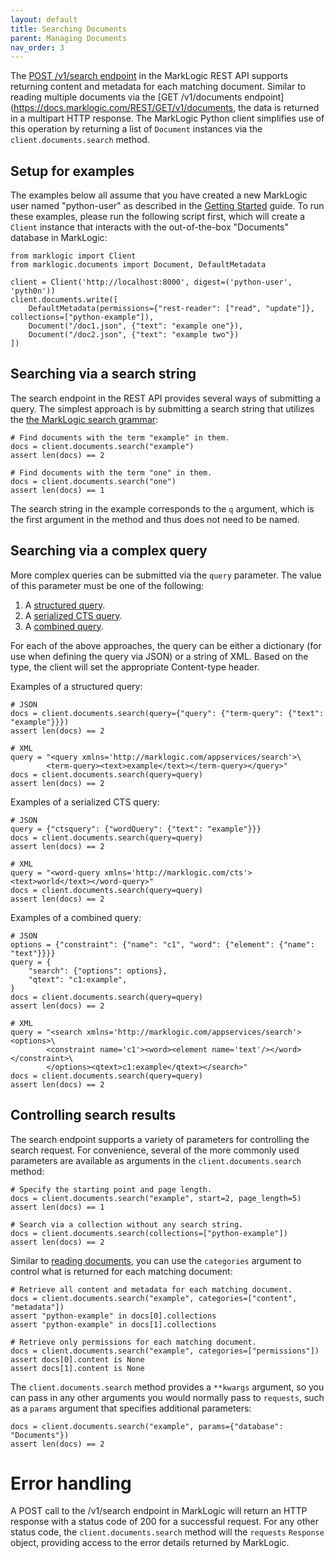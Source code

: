 ```yaml
---
layout: default
title: Searching Documents
parent: Managing Documents
nav_order: 3
---
```


The [POST /v1/search endpoint](https://docs.marklogic.com/REST/POST/v1/search) in the MarkLogic REST API supports
returning content and metadata for each matching document. Similar to reading multiple documents via the 
[GET /v1/documents endpoint](https://docs.marklogic.com/REST/GET/v1/documents, the data is returned in a multipart
HTTP response. The MarkLogic Python client simplifies use of this operation by returning a list of `Document` instances
via the `client.documents.search` method.

## Setup for examples

The examples below all assume that you have created a new MarkLogic user named "python-user" as described in the 
[Getting Started](getting-started.md) guide. To run these examples, please run the following script first, which will 
create a `Client` instance that interacts with the out-of-the-box "Documents" database in MarkLogic:
```
from marklogic import Client
from marklogic.documents import Document, DefaultMetadata

client = Client('http://localhost:8000', digest=('python-user', 'pyth0n'))
client.documents.write([
    DefaultMetadata(permissions={"rest-reader": ["read", "update"]}, collections=["python-example"]),
    Document("/doc1.json", {"text": "example one"}),
    Document("/doc2.json", {"text": "example two"})
])
```

## Searching via a search string

The search endpoint in the REST API provides several ways of submitting a query. The simplest approach is by submitting
a search string that utilizes the
[the MarkLogic search grammar](https://docs.marklogic.com/guide/search-dev/search-api#id_41745):

```
# Find documents with the term "example" in them.
docs = client.documents.search("example")
assert len(docs) == 2

# Find documents with the term "one" in them.
docs = client.documents.search("one")
assert len(docs) == 1
```

The search string in the example corresponds to the `q` argument, which is the first argument in the method and thus
does not need to be named. 

## Searching via a complex query

More complex queries can be submitted via the `query` parameter. The value of this parameter must be one of the
following:

1. A [structured query](https://docs.marklogic.com/guide/search-dev/structured-query#).
2. A [serialized CTS query](https://docs.marklogic.com/guide/rest-dev/search#id_30577).
3. A [combined query](https://docs.marklogic.com/guide/rest-dev/search#id_69918).

For each of the above approaches, the query can be either a dictionary (for use when defining the query via JSON) or 
a string of XML. Based on the type, the client will set the appropriate Content-type header. 

Examples of a structured query:

```
# JSON
docs = client.documents.search(query={"query": {"term-query": {"text": "example"}}})
assert len(docs) == 2

# XML
query = "<query xmlns='http://marklogic.com/appservices/search'>\
        <term-query><text>example</text></term-query></query>"
docs = client.documents.search(query=query)
assert len(docs) == 2
```

Examples of a serialized CTS query:

```
# JSON
query = {"ctsquery": {"wordQuery": {"text": "example"}}}
docs = client.documents.search(query=query)
assert len(docs) == 2

# XML
query = "<word-query xmlns='http://marklogic.com/cts'><text>world</text></word-query>"
docs = client.documents.search(query=query)
assert len(docs) == 2
```

Examples of a combined query:

```
# JSON
options = {"constraint": {"name": "c1", "word": {"element": {"name": "text"}}}}
query = {
    "search": {"options": options},
    "qtext": "c1:example",
}
docs = client.documents.search(query=query)
assert len(docs) == 2

# XML
query = "<search xmlns='http://marklogic.com/appservices/search'><options>\
        <constraint name='c1'><word><element name='text'/></word></constraint>\
        </options><qtext>c1:example</qtext></search>"
docs = client.documents.search(query=query)
assert len(docs) == 2
```

## Controlling search results

The search endpoint supports a variety of parameters for controlling the search request. For convenience, several of the
more commonly used parameters are available as arguments in the `client.documents.search` method:

```
# Specify the starting point and page length.
docs = client.documents.search("example", start=2, page_length=5)
assert len(docs) == 1

# Search via a collection without any search string.
docs = client.documents.search(collections=["python-example"])
assert len(docs) == 2
```

Similar to [reading documents](reading.md), you can use the `categories` argument to control what is returned for 
each matching document:

```
# Retrieve all content and metadata for each matching document.
docs = client.documents.search("example", categories=["content", "metadata"])
assert "python-example" in docs[0].collections
assert "python-example" in docs[1].collections

# Retrieve only permissions for each matching document.
docs = client.documents.search("example", categories=["permissions"])
assert docs[0].content is None
assert docs[1].content is None
```

The `client.documents.search` method provides a `**kwargs` argument, so you can pass in any other arguments you would
normally pass to `requests`, such as a `params` argument that specifies additional parameters:


```
docs = client.documents.search("example", params={"database": "Documents"})
assert len(docs) == 2
```

# Error handling

A POST call to the /v1/search endpoint in MarkLogic will return an HTTP response with a status code of 200 for a
successful request. For any other status code, the `client.documents.search` method will the `requests` `Response` object,
providing access to the error details returned by MarkLogic.
